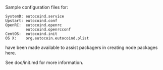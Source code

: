 Sample configuration files for:
```
SystemD: eutocoind.service
Upstart: eutocoind.conf
OpenRC:  eutocoind.openrc
         eutocoind.openrcconf
CentOS:  eutocoind.init
OS X:    org.eutocoin.eutocoind.plist
```
have been made available to assist packagers in creating node packages here.

See doc/init.md for more information.

